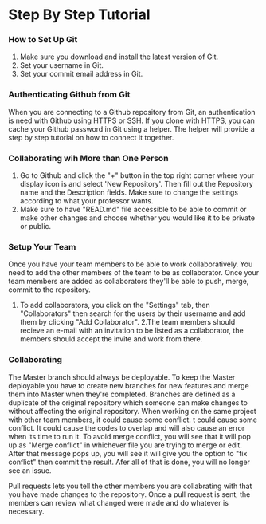 # Step By Step Tutorial 

### How to Set Up Git

1. Make sure you download and install the latest version of Git.
2. Set your username in Git.
3. Set your commit email address in Git.

### Authenticating Github from Git

When you are connecting to a Github repository from Git, an authentication is need with Github using HTTPS or SSH.
If you clone with HTTPS, you can cache your Github password in Git using a helper. The helper will provide a step by step tutorial on how to connect it together.

### Collaborating wih More than One Person

1. Go to Github and click the "+" button in the top right corner where your display icon is and select 'New Repository'. Then fill out the Repository name and the Description fields. Make sure to change the settings according to what your professor wants.
2. Make sure to have "READ.md" file accessible to be able to commit or make other changes and choose whether you would like it to be private or public.

 ### Setup Your Team
 
Once you have your team members to be able to work collaboratively. You need to add the other members of the team to be as collaborator. Once your team members are added  as collaborators they'll be able to push, merge, commit to the repository.

1. To add collaborators, you click on the "Settings" tab, then "Collaborators" then search for the users by their username and add them by clicking "Add Collaborator". 
2.The team members should recieve an e-mail with an invitation to be listed as a collaborator, the members should accept the invite and work from there. 

### Collaborating

The Master branch should always be deployable. To keep the Master deployable you have to create new branches for new features and merge them into Master when they're completed. Branches are defined as a duplicate of the original repository which someone can make changes to without affecting the original repository.
        When working on the same project with other team members, it could cause some conflict. t could cause some conflict. It could cause the codes to overlap and will also cause an error when its time to run it. To avoid merge conflict, you will see that it will pop up as "Merge conflict" in whichever file you are trying to merge or edit. After that message pops up, you will see it will give you the option to "fix conflict" then commit the result. Afer all of that is done, you will no longer see an issue. 
     
 Pull requests lets you tell the other members you are collabrating with that you have made changes to the repository. Once a pull request is sent, the members can review what changed were made and do whatever is necessary.    
        
        
